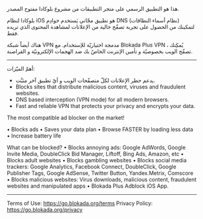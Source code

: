 هذا هو التطبيق الرسمي على متجر التطبيقات من مشروع بلوكادا مفتوح المصدر.

بلوكادا لنظام iOS هو تطبيق مجّاني يَستخدم خوادِم DNS (نظام أسماء النطاقات) لتمكينك من الحصول على تجربة تصفّح خالية من الإعلانات لمشاهدة المحتوى الذي تريده فقط.

هناك أيضاً شبكة VPN مدمجة اختياريّة للإستخدام. مع Blokada Plus VPN ، يُمكِنك تصفّح الويب بخصوصيّة و تأمين الإنترنت الخاصّ بك ضد الهجمات الإلكترونيّة و القراصنة.

----

أهمّ الميّزات:

- يدعم حظر الإعلانات لكلّ متصفّحات الويب و أيّ تطبيق آخر مثبَّت.
- Blocks sites that distribute malicious content, viruses and fraudulent websites.
- DNS based interception (VPN mode) for all modern browsers.
- Fast and reliable VPN that protects your privacy and encrypts your data.

The most compatible ad blocker on the market!

• Blocks ads • Saves your data plan • Browse FASTER by loading less data • Increase battery life

What can be blocked? • Blocks annoying ads: Google AdWords, Google Invite Media, DoubleClick Bid Manager, Liftoff, Bing Ads, Amazon, etc • Blocks adult websites • Blocks gambling websites • Blocks social media trackers: Google Analytics, Facebook Connect, DoubleClick, Google Publisher Tags, Google AdSense, Twitter Button, Yandex.Metrix, Comscore • Blocks malicious websites: Virus downloads, malicious content, fraudulent websites and manipulated apps • Blokada Plus Adblock iOS App.

----

Terms of Use: https://go.blokada.org/terms Privacy Policy: https://go.blokada.org/privacy
